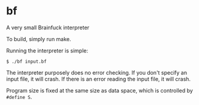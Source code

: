# bf
A very small Brainfuck interpreter

To build, simply run make.

Running the interpreter is simple:

    $ ./bf input.bf

The interpreter purposely does no error checking. If you don't specify an
input file, it will crash. If there is an error reading the input file, it
will crash.

Program size is fixed at the same size as data space, which is controlled by
`#define S`.
